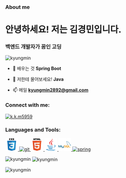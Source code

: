 ### About me

<h1 align="left">안녕하세요! 저는 김경민입니다.</h1>
<h3 align="left">백엔드 개발자가 꿈인 고딩</h3>

<p align="left"> <img src="https://komarev.com/ghpvc/?username=kyungmin&label=Profile%20views&color=0e75b6&style=flat" alt="kyungmin" /> </p>

- 🌱 배우는 것 **Spring Boot**

- 💬 저한테 물어보세요! **Java**

- 📫 메일 **kyungmin2892@gmail.com**

<h3 align="left">Connect with me:</h3>
<p align="left">
<a href="https://instagram.com/k.k.m5959" target="blank"><img align="center" src="https://raw.githubusercontent.com/rahuldkjain/github-profile-readme-generator/master/src/images/icons/Social/instagram.svg" alt="k.k.m5959" height="30" width="40" /></a>
</p>

<h3 align="left">Languages and Tools:</h3>
<p align="left"> <a href="https://www.w3schools.com/css/" target="_blank" rel="noreferrer"> <img src="https://raw.githubusercontent.com/devicons/devicon/master/icons/css3/css3-original-wordmark.svg" alt="css3" width="40" height="40"/> </a> <a href="https://git-scm.com/" target="_blank" rel="noreferrer"> <img src="https://www.vectorlogo.zone/logos/git-scm/git-scm-icon.svg" alt="git" width="40" height="40"/> </a> <a href="https://www.w3.org/html/" target="_blank" rel="noreferrer"> <img src="https://raw.githubusercontent.com/devicons/devicon/master/icons/html5/html5-original-wordmark.svg" alt="html5" width="40" height="40"/> </a> <a href="https://www.java.com" target="_blank" rel="noreferrer"> <img src="https://raw.githubusercontent.com/devicons/devicon/master/icons/java/java-original.svg" alt="java" width="40" height="40"/> </a> <a href="https://www.mysql.com/" target="_blank" rel="noreferrer"> <img src="https://raw.githubusercontent.com/devicons/devicon/master/icons/mysql/mysql-original-wordmark.svg" alt="mysql" width="40" height="40"/> </a> <a href="https://spring.io/" target="_blank" rel="noreferrer"> <img src="https://www.vectorlogo.zone/logos/springio/springio-icon.svg" alt="spring" width="40" height="40"/> </a> </p>

<p><img align="left" src="https://github-readme-stats.vercel.app/api/top-langs?username=kyungmin&show_icons=true&locale=en&layout=compact" alt="kyungmin" /></p>

<p>&nbsp;<img align="center" src="https://github-readme-stats.vercel.app/api?username=kyungmin&show_icons=true&locale=en" alt="kyungmin" /></p>

<p><img align="center" src="https://github-readme-streak-stats.herokuapp.com/?user=kyungmin&" alt="kyungmin" /></p>
